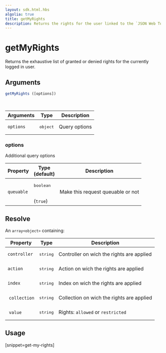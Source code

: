 ```yaml
---
layout: sdk.html.hbs
algolia: true
title: getMyRights
description: Returns the rights for the user linked to the `JSON Web Token`.
---
```


# getMyRights

Returns the exhaustive list of granted or denied rights for the currently logged in user.

## Arguments

```javascript
getMyRights ([options])
```

<br/>

| Arguments    | Type    | Description
|--------------|---------|-------------
| `options` | <pre>object</pre> | Query options

### **options**

Additional query options

| Property     | Type<br/>(default)    | Description                       |
| ---------- | ------- | --------------------------------- |
| `queuable` | <pre>boolean</pre><br/>(`true`) | Make this request queuable or not |

## Resolve

An `array<object>` containing:

| Property     | Type    | Description
| ---------- | ------- | ---------------------------------
| `controller` | <pre>string</pre> | Controller on wich the rights are applied |
| `action` | <pre>string</pre> | Action on wich the rights are applied |
| `index` | <pre>string</pre> | Index on wich the rights are applied |
| `collection` | <pre>string</pre> | Collection on wich the rights are applied |
| `value` | <pre>string</pre> | Rights: `allowed` or `restricted` |

## Usage

[snippet=get-my-rights]
